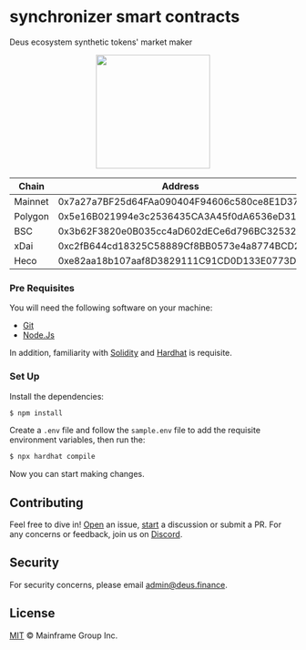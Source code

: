 # synchronizer smart contracts

Deus ecosystem synthetic tokens' market maker

<p align="center">
  <img width="200" height="200" src="https://legacy.deus.finance/tokens/sync5.png">
</p>

Chain | Address
-|-
Mainnet | 0x7a27a7BF25d64FAa090404F94606c580ce8E1D37
Polygon | 0x5e16B021994e3c2536435CA3A45f0dA6536eD315
BSC | 0x3b62F3820e0B035cc4aD602dECe6d796BC325325
xDai | 0xc2fB644cd18325C58889Cf8BB0573e4a8774BCD2
Heco | 0xe82aa18b107aaf8D3829111C91CD0D133E0773DC

### Pre Requisites

You will need the following software on your machine:

- [Git](https://git-scm.com/downloads)
- [Node.Js](https://nodejs.org/en/download/)

In addition, familiarity with [Solidity](https://soliditylang.org/) and [Hardhat](https://hardhat.org) is requisite.

### Set Up

Install the dependencies:

```bash
$ npm install
```

Create a `.env` file and follow the `sample.env` file to add the requisite environment variables, then run the:

```bash
$ npx hardhat compile
```

Now you can start making changes.

## Contributing

Feel free to dive in! [Open](https://github.com/deusfinance/synchronizer-contracts/issues/new) an issue,
[start](https://github.com/deusfinance/synchronizer-contracts/discussions/new) a discussion or submit a PR. For any concerns or
feedback, join us on [Discord](https://discord.gg/NWfzTqeV).

## Security

For security concerns, please email [admin@deus.finance](mailto:admin@deus.finance).

## License

[MIT](./LICENSE.md) © Mainframe Group Inc.

